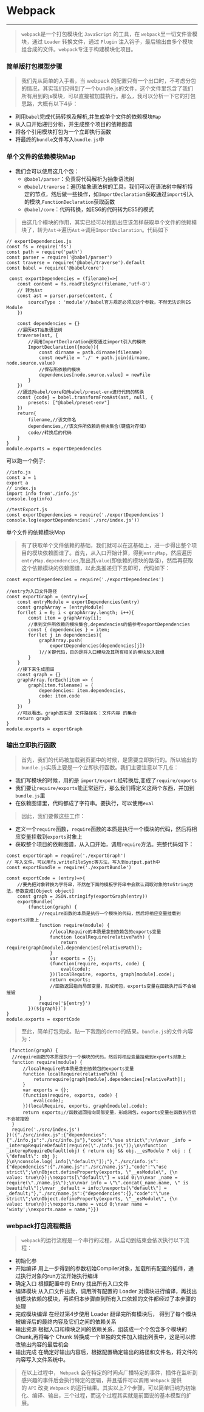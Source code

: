 Webpack
===

-------------------------------------

> `webpack`是一个打包模块化 `JavaScript` 的工具，在 `webpack`里一切文件皆模块，通过 `Loader` 转换文件，通过 `Plugin` 注入钩子，最后输出由多个模块组合成的文件。`webpack`专注于构建模块化项目。

### 简单版打包模型步骤

> 我们先从简单的入手看，当 webpack 的配置只有一个出口时，不考虑分包的情况，其实我们只得到了一个bundle.js的文件，这个文件里包含了我们所有用到的js模块，可以直接被加载执行。那么，我可以分析一下它的打包思路，大概有以下4步：

-   利用`babel`完成代码转换及解析,并生成单个文件的依赖模块`Map`
-   从入口开始递归分析，并生成整个项目的依赖图谱
-   将各个引用模块打包为一个立即执行函数
-   将最终的`bundle`文件写入`bundle.js`中

### 单个文件的依赖模块Map

-   我们会可以使用这几个包：
    -   `@babel/parser`：负责将代码解析为抽象语法树
    -   `@babel/traverse`：遍历抽象语法树的工具，我们可以在语法树中解析特定的节点，然后做一些操作，如`ImportDeclaratio`n获取通过`import`引入的模块,`FunctionDeclaration`获取函数
    -   `@babel/core`：代码转换，如ES6的代码转为ES5的模式

> 由这几个模块的作用，其实已经可以推断出应该怎样获取单个文件的依赖模块了，转为`Ast`->遍历`Ast`->调用`ImportDeclaration`。代码如下

```
// exportDependencies.js
const fs = require('fs')
const path = require('path')
const parser = require('@babel/parser')
const traverse = require('@babel/traverse').default
const babel = require('@babel/core')

 const exportDependencies = (filename)=>{
    const content = fs.readFileSync(filename,'utf-8')
    // 转为Ast
    const ast = parser.parse(content, {
        sourceType : 'module'//babel官方规定必须加这个参数，不然无法识别ES Module
    })

    const dependencies = {}
    //遍历AST抽象语法树
    traverse(ast, {
        //调用ImportDeclaration获取通过import引入的模块
        ImportDeclaration({node}){
            const dirname = path.dirname(filename)
            const newFile = './' + path.join(dirname, node.source.value)
            //保存所依赖的模块
            dependencies[node.source.value] = newFile
        }
    })
    //通过@babel/core和@babel/preset-env进行代码的转换
    const {code} = babel.transformFromAst(ast, null, {
        presets: ["@babel/preset-env"]
    })
    return{
        filename,//该文件名
        dependencies,//该文件所依赖的模块集合(键值对存储)
        code//转换后的代码
    }
}
module.exports = exportDependencies

```

可以跑一个例子:

```
//info.js
const a = 1
export a
// index.js
import info from'./info.js'
console.log(info)

//testExport.js
const exportDependencies = require('./exportDependencies')
console.log(exportDependencies('./src/index.js'))

```

单个文件的依赖模块Map

> 有了获取单个文件依赖的基础，我们就可以在这基础上，进一步得出整个项目的模块依赖图谱了。首先，从入口开始计算，得到`entryMap`，然后遍历`entryMap.dependencies`,取出其`value`(即依赖的模块的路径)，然后再获取这个依赖模块的依赖图谱，以此类推递归下去即可，代码如下：

```
const exportDependencies = require('./exportDependencies')

//entry为入口文件路径
const exportGraph = (entry)=>{
    const entryModule = exportDependencies(entry)
    const graphArray = [entryModule]
    for(let i = 0; i < graphArray.length; i++){
        const item = graphArray[i];
        //拿到文件所依赖的模块集合,dependencies的值参考exportDependencies
        const { dependencies } = item;
        for(let j in dependencies){
            graphArray.push(
                exportDependencies(dependencies[j])
            )//关键代码，目的是将入口模块及其所有相关的模块放入数组
        }
    }
    //接下来生成图谱
    const graph = {}
    graphArray.forEach(item => {
        graph[item.filename] = {
            dependencies: item.dependencies,
            code: item.code
        }
    })
    //可以看出，graph其实是 文件路径名：文件内容 的集合
    return graph
}
module.exports = exportGraph

```

### 输出立即执行函数

> 首先，我们的代码被加载到页面中的时候，是需要立即执行的。所以输出的`bundle.js`实质上要是一个立即执行函数。我们主要注意以下几点：

-   我们写模块的时候，用的是 `import/export`.经转换后,变成了`require/exports`
-   我们要让`require/exports`能正常运行，那么我们得定义这两个东西，并加到`bundle.js`里
-   在依赖图谱里，代码都成了字符串。要执行，可以使用`eval`

> 因此，我们要做这些工作：

-   定义一个`require`函数，`require`函数的本质是执行一个模块的代码，然后将相应变量挂载到`exports`对象上
-   获取整个项目的依赖图谱，从入口开始，调用`require`方法。完整代码如下：

```
const exportGraph = require('./exportGraph')
// 写入文件，可以用fs.writeFileSync等方法，写入到output.path中
const exportBundle = require('./exportBundle')

const exportCode = (entry)=>{
    //要先把对象转换为字符串，不然在下面的模板字符串中会默认调取对象的toString方法，参数变成[Object object]
    const graph = JSON.stringify(exportGraph(entry))
    exportBundle(`
        (function(graph) {
            //require函数的本质是执行一个模块的代码，然后将相应变量挂载到exports对象上
            function require(module) {
                //localRequire的本质是拿到依赖包的exports变量
                function localRequire(relativePath) {
                    return require(graph[module].dependencies[relativePath]);
                }
                var exports = {};
                (function(require, exports, code) {
                    eval(code);
                })(localRequire, exports, graph[module].code);
                return exports;
                //函数返回指向局部变量，形成闭包，exports变量在函数执行后不会被摧毁
            }
            require('${entry}')
        })(${graph})`)
}
module.exports = exportCode

```

> 至此，简单打包完成。贴一下我跑的demo的结果。`bundle.js`的文件内容为：

```
 (function(graph) {
  //require函数的本质是执行一个模块的代码，然后将相应变量挂载到exports对象上
  function require(module) {
      //localRequire的本质是拿到依赖包的exports变量
      function localRequire(relativePath) {
          returnrequire(graph[module].dependencies[relativePath]);
      }
      var exports = {};
      (function(require, exports, code) {
          eval(code);
      })(localRequire, exports, graph[module].code);
      return exports;//函数返回指向局部变量，形成闭包，exports变量在函数执行后不会被摧毁
  }
  require('./src/index.js')
})({"./src/index.js":{"dependencies":{"./info.js":"./src/info.js"},"code":"\"use strict\";\n\nvar _info = _interopRequireDefault(require(\"./info.js\"));\n\nfunction _interopRequireDefault(obj) { return obj && obj.__esModule ? obj : { \"default\": obj }; }\n\nconsole.log(_info[\"default\"]);"},"./src/info.js":{"dependencies":{"./name.js":"./src/name.js"},"code":"\"use strict\";\n\nObject.defineProperty(exports, \"__esModule\", {\n  value: true\n});\nexports[\"default\"] = void 0;\n\nvar _name = require(\"./name.js\");\n\nvar info = \"\".concat(_name.name, \" is beautiful\");\nvar _default = info;\nexports[\"default\"] = _default;"},"./src/name.js":{"dependencies":{},"code":"\"use strict\";\n\nObject.defineProperty(exports, \"__esModule\", {\n  value: true\n});\nexports.name = void 0;\nvar name = 'winty';\nexports.name = name;"}})

```

### webpack打包流程概括

> `webpack`的运行流程是一个串行的过程，从启动到结束会依次执行以下流程：

-   初始化参
-   开始编译 用上一步得到的参数初始Compiler对象，加载所有配置的插件，通 过执行对象的run方法开始执行编译
-   确定入口 根据配置中的 Entry 找出所有入口文件
-   编译模块 从入口文件出发，调用所有配置的 Loader 对模块进行编译，再找出该模块依赖的模块，再递归本步骤直到所有入口依赖的文件都经过了本步骤的处理
-   完成模块编译 在经过第4步使用 Loader 翻译完所有模块后， 得到了每个模块被编译后的最终内容及它们之间的依赖关系
-   输出资源 根据入口和模块之间的依赖关系，组装成一个个包含多个模块的 Chunk,再将每个 Chunk 转换成一个单独的文件加入输出列表中，这是可以修改输出内容的最后机会
-   输出完成 在确定好输出内容后，根据配置确定输出的路径和文件名，将文件的内容写入文件系统中。

> 在以上过程中， `Webpack` 会在特定的时间点广播特定的事件，插件在监听到感兴趣的事件后会执行特定的逻辑，井且插件可以调用 `Webpack` 提供的 `API` 改变 `Webpack` 的运行结果。其实以上7个步骤，可以简单归纳为初始化、编译、输出，三个过程，而这个过程其实就是前面说的基本模型的扩展。
